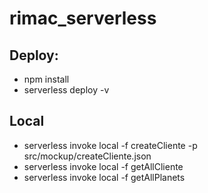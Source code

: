 # rimac_serverless

## Deploy:
* npm install
* serverless deploy -v


## Local
* serverless invoke local -f createCliente -p src/mockup/createCliente.json
* serverless invoke local -f getAllCliente 
* serverless invoke local -f getAllPlanets

